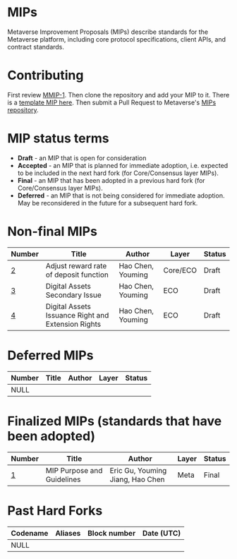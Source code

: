 # MIPs 
Metaverse Improvement Proposals (MIPs) describe standards for the Metaverse platform, including core protocol specifications, client APIs, and contract standards.

# Contributing
First review [MMIP-1](meta-mip/MMIP-1.md). Then clone the repository and add your MIP to it. There is a [template MIP here](mip-X.md). Then submit a Pull Request to Metaverse's [MIPs repository](https://github.com/mvs-org/mips).

# MIP status terms
* **Draft** - an MIP that is open for consideration
* **Accepted** - an MIP that is planned for immediate adoption, i.e. expected to be included in the next hard fork (for Core/Consensus layer MIPs).
* **Final** - an MIP that has been adopted in a previous hard fork (for Core/Consensus layer MIPs).
* **Deferred** - an MIP that is not being considered for immediate adoption. May be reconsidered in the future for a subsequent hard fork.

# Non-final MIPs
| Number                    | Title                                                   | Author                        | Layer     | Status     |
| ------------------------- | ------------------------------------------------------- | ----------------------------- | --------- | ---------- |
| [2](mips/mip-2.md)        |  Adjust reward rate of deposit function                 | Hao Chen, Youming   | Core/ECO    | Draft      |
| [3](mips/mip-3.md)        |  Digital Assets Secondary Issue                 | Hao Chen, Youming   | ECO    | Draft      |
| [4](mips/mip-4.md)        |  Digital Assets Issuance Right and Extension Rights                 | Hao Chen, Youming   | ECO    | Draft      |

# Deferred MIPs
| Number                                             | Title                                                                                        | Author                                     | Layer      | Status   |
| -------------------------------------------------- | -------------------------------------------------------------------------------------------- | ------------------------------------------ | ---------- | -------- |
| NULL                                               |                                                                                              |                                            |            |          |

# Finalized MIPs (standards that have been adopted)
| Number                                             | Title                                                                                        | Author                                     | Layer      | Status   |
| -------------------------------------------------- | -------------------------------------------------------------------------------------------- | -------------------------------------------| ---------- | -------- |
| [1](meta-mip/MMIP-1.md)                                 | MIP Purpose and Guidelines                                                                  | Eric Gu, Youming Jiang, Hao Chen                      | Meta       | Final    |

# Past Hard Forks
| Codename                              | Aliases                     | Block number   | Date (UTC) |
|-------------------------------------- |---------------------------- |----------------|------------|
| NULL                                  |                             |                |            |
